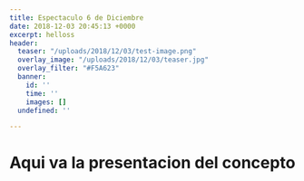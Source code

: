 ```yaml
---
title: Espectaculo 6 de Diciembre
date: 2018-12-03 20:45:13 +0000
excerpt: helloss
header:
  teaser: "/uploads/2018/12/03/test-image.png"
  overlay_image: "/uploads/2018/12/03/teaser.jpg"
  overlay_filter: "#F5A623"
  banner:
    id: ''
    time: ''
    images: []
  undefined: ''

---
```

# Aqui va la presentacion del concepto